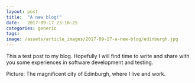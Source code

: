 ```yaml
---
layout: post
title:  "A new blog!"
date:   2017-09-17 23:16:25
categories: generic
tags: 
image: /assets/article_images/2017-09-17-a-new-blog/edinburgh.jpg
---
```


This a test post to my blog. Hopefully I will find time to write and share with you some experiences in software development and testing. 

Picture: The magnificent city of Edinburgh, where I live and work.
